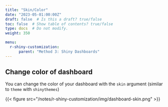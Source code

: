 ```yaml
---
title: "Skin/Color"
date: "2023-05-01:00:00Z"
draft: false  # Is this a draft? true/false
toc: false  # Show table of contents? true/false
type: docs  # Do not modify.
weight: 350

menu:
  r-shiny-customization:
      parent: "Method 3: Shiny Dashboards"
---
```


## Change color of dashboard

You can change the color of your dashboard with the `skin` argument (similar to `theme` with `shinythemes`)

{{< figure src="/notes/r-shiny-customization/img/dashboard-skin.png" >}}
